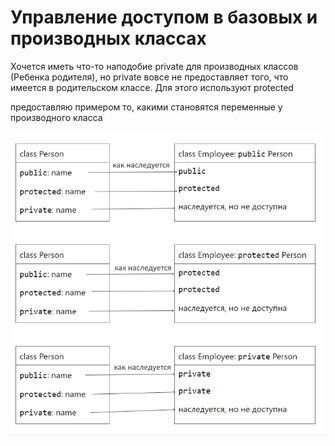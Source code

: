 # Управление доступом в базовых и производных классах

Хочется иметь что-то наподобие private для производных классов (Ребенка родителя), но private вовсе не предоставляет того, что имеется в родительском классе. Для этого используют protected

предоставляю примером то, какими становятся переменные у производного класса

![alt text](flood/image.png)
